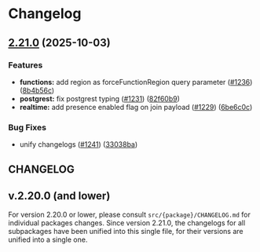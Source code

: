 # Changelog

## [2.21.0](https://github.com/supabase/supabase-py/compare/v2.20.0...v2.21.0) (2025-10-03)


### Features

* **functions:** add region as forceFunctionRegion query parameter ([#1236](https://github.com/supabase/supabase-py/issues/1236)) ([8b4b56c](https://github.com/supabase/supabase-py/commit/8b4b56c1ac1c313d717551304e3684261d00d717))
* **postgrest:** fix postgrest typing ([#1231](https://github.com/supabase/supabase-py/issues/1231)) ([82f60b9](https://github.com/supabase/supabase-py/commit/82f60b9d77a759622e50854ff63aee0f59b95515))
* **realtime:** add presence enabled flag on join payload ([#1229](https://github.com/supabase/supabase-py/issues/1229)) ([6be6c0c](https://github.com/supabase/supabase-py/commit/6be6c0cdbbbd70259c4919f3b3b442358c0778f9))


### Bug Fixes

* unify changelogs ([#1241](https://github.com/supabase/supabase-py/issues/1241)) ([33038ba](https://github.com/supabase/supabase-py/commit/33038ba0e075a62ce4eaf0cfd240d93a10322ad3))

## CHANGELOG

## v.2.20.0 (and lower)

For version 2.20.0 or lower, please consult `src/{package}/CHANGELOG.md` for individual packages changes. Since version 2.21.0, the changelogs for all subpackages have been unified into this single file, for their versions are unified into a single one.
